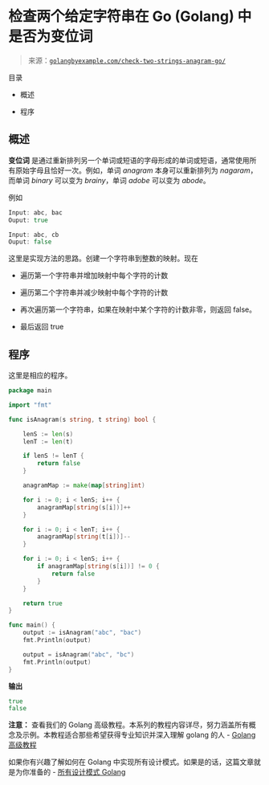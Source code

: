 <!--yml

类别：未分类

日期：2024-10-13 06:46:23

-->

# 检查两个给定字符串在 Go (Golang) 中是否为变位词

> 来源：[`golangbyexample.com/check-two-strings-anagram-go/`](https://golangbyexample.com/check-two-strings-anagram-go/)

目录

+   概述

+   程序

## **概述**

**变位词** 是通过重新排列另一个单词或短语的字母形成的单词或短语，通常使用所有原始字母且恰好一次。例如，单词 *anagram* 本身可以重新排列为 *nagaram*，而单词 *binary* 可以变为 *brainy*，单词 *adobe* 可以变为 *abode*。

例如

```go
Input: abc, bac
Ouput: true

Input: abc, cb
Ouput: false
```

这里是实现方法的思路。创建一个字符串到整数的映射。现在

+   遍历第一个字符串并增加映射中每个字符的计数

+   遍历第二个字符串并减少映射中每个字符的计数

+   再次遍历第一个字符串，如果在映射中某个字符的计数非零，则返回 false。

+   最后返回 true

## **程序**

这里是相应的程序。

```go
package main

import "fmt"

func isAnagram(s string, t string) bool {

	lenS := len(s)
	lenT := len(t)

	if lenS != lenT {
		return false
	}

	anagramMap := make(map[string]int)

	for i := 0; i < lenS; i++ {
		anagramMap[string(s[i])]++
	}

	for i := 0; i < lenT; i++ {
		anagramMap[string(t[i])]--
	}

	for i := 0; i < lenS; i++ {
		if anagramMap[string(s[i])] != 0 {
			return false
		}
	}

	return true
}

func main() {
	output := isAnagram("abc", "bac")
	fmt.Println(output)

	output = isAnagram("abc", "bc")
	fmt.Println(output)
}
```

**输出**

```go
true
false
```

**注意：** 查看我们的 Golang 高级教程。本系列的教程内容详尽，努力涵盖所有概念及示例。本教程适合那些希望获得专业知识并深入理解 golang 的人 - [Golang 高级教程](https://golangbyexample.com/golang-comprehensive-tutorial/)

如果你有兴趣了解如何在 Golang 中实现所有设计模式。如果是的话，这篇文章就是为你准备的 - [所有设计模式 Golang](https://golangbyexample.com/all-design-patterns-golang/)


